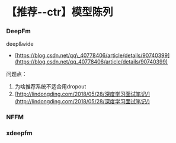 # 【推荐--ctr】模型陈列

### DeepFm

deep&wide

* [https://blog.csdn.net/qq\_40778406/article/details/90740399](https://blog.csdn.net/qq_40778406/article/details/90740399)

问题点：

1. 为啥推荐系统不适合用dropout
2. [http://lindongding.com/2018/05/28/深度学习面试笔记/](http://lindongding.com/2018/05/28/深度学习面试笔记/)

### NFFM

### xdeepfm



